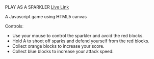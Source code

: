 PLAY AS A SPARKLER
[Live Link]()

A Javascript game using HTML5 canvas

Controls:
- Use your mouse to control the sparkler and avoid the red blocks.
- Hold A to shoot off sparks and defend yourself from the red blocks.
- Collect orange blocks to increase your score.
- Collect blue blocks to increase your attack speed.